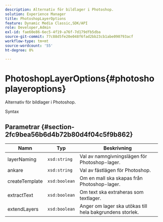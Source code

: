 ```yaml
---
description: Alternativ för bildlager i Photoshop.
solution: Experience Manager
title: PhotoshopLayerOptions
feature: Dynamic Media Classic,SDK/API
role: Developer,Admin
exl-id: fae60e86-6ec5-4f19-a76f-7d179dfb5dba
source-git-commit: 77c88d5fe20e048f6fad2bb23cb1abe090793acf
workflow-type: tm+mt
source-wordcount: '55'
ht-degree: 0%

---
```


# PhotoshopLayerOptions{#photoshoplayeroptions}

Alternativ för bildlager i Photoshop.

Syntax

## Parametrar {#section-2fc9bea56b6d4b72b80d4f04c5f9b862}

| Namn | Typ | Beskrivning |
|---|---|---|
| layerNaming | `xsd:string` | Val av namngivningslägen för Photoshop-lager. |
| ankare | `xsd:string` | Val av fästlägen för Photoshop. |
| createTemplate | `xsd:boolean` | Om en mall ska skapas från Photoshop-lager. |
| extractText | `xsd:boolean` | Om text ska extraheras som textlager. |
| extendLayers | `xsd:boolean` | Anger om lager ska utökas till hela bakgrundens storlek. |
